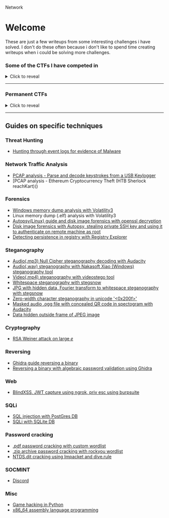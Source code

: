 Network
# Welcome

These are just a few writeups from some interesting challenges i have solved. I don't do these often because i don't like to spend time creating writeups when i could be solving more challenges.

### Some of the CTFs I have competed in

<details>
  <summary>Click to reveal</summary>
  
+ 2025 HTB CTF Operation Blackout - Global Cyber Skills Benchmark
+ 2025 HTB CTF - Tales from Eldoria
+ 2024 NSW Gov CTF
+ [2024 ADF Cyber Skills Challenge](https://github.com/FidgetCube/CTF_writeups/tree/main/2024-CyberSkillsChallenge)
+ 2024 Down Under CTF
+ 2023 DeadFace CTF
+ 2023 Down Under CTF
+ 2023 ADF Cyber Skills Association - Season 3 CTF
+ 2023 Hack The Box Business CTF
+ 2023 Google CTF
+ 2023 TJ-CTF
+ [2023 PicoCTF](https://github.com/FidgetCube/CTF_writeups/tree/main/2023-PicoCTF)
+ 2023 ADF Cyber Skills Association - Season 1 CTF
+ 2022 ADF Cyber Skills Challenge CTF
+ 2022 ADFCSA Season 3 CTF
+ [2022 DeadFace CTF](https://github.com/FidgetCube/CTF_writeups/tree/main/2022-DeadFace-CTF)
+ 2022 BSides Melbourne CTF
+ 2022 Down Under CTF
+ 2022 Shell CTF
+ [2022 Hack The Box Cyber Apocalypse CTF](https://github.com/FidgetCube/CTF_writeups/blob/main/2022-HTBcyberApocalypseCTF)
+ [2022 bo1lers CTF](https://github.com/FidgetCube/CTF_writeups/tree/main/2022-bo1lersCTF)
+ [2022 picoCTF](https://github.com/FidgetCube/CTF_writeups/tree/main/2022-picoCTF)
+ [2021 Cyber Skills Challenge (ADF)](https://github.com/FidgetCube/CTF_writeups/tree/main/2021-CyberSkillsChallenge) 
+ [2021 CyberSecurityRumble CTF](https://github.com/FidgetCube/CTF_writeups/tree/main/2021-CyberSecurityRumble-CTF)
+ [2021 DEADFACE CTF](https://github.com/FidgetCube/CTF_writeups/tree/main/2021-DEADFACE-CTF)
+ 2021 Down Under CTF 
+ 2021 CorCTF
+ 2021 1treeCTF (custom Defence CTF)
+ 2021 WeCTF
+ 2021 Belkasoft CTF
+ 2021 PwnToWin CTF
+ 2021 Pico CTF
+ 2020 ADF Cyber Skills Challenge
+ 2020 DUCTF
+ 2020 Splunk Boss Of The SOC (BOTS)
+ 2019 Bsides CTF
+ 2019 Secure Code Warrior
</details>
  
---

### Permanent CTFs

<details>
  <summary>Click to reveal</summary>

+ [OverTheWire - Bandit](https://overthewire.org/wargames/bandit/)
+ [CTFlearn.com](https://ctflearn.com/)
</details>

---

## Guides on specific techniques

### Threat Hunting
+ [Hunting through event logs for evidence of Malware](https://github.com/FidgetCube/CTF_writeups/tree/main/2022-HTBcyberApocalypseCTF/puppeteer(forensics))

### Network Traffic Analysis
+ [PCAP analysis - Parse and decode keystrokes from a USB Keylogger](https://github.com/FidgetCube/CTF_writeups/blob/main/misc/USBkeylogger/readme.md)
+ [PCAP analysis - Ethereum Cryptocurrency Theft (HTB Sherlock reachKart)()

### Forensics
+ [Windows memory dump analysis with Volatility3](https://github.com/FidgetCube/CTF_writeups/blob/main/2021-DEADFACE-CTF/WindowPains1-4(forensics)/readme.md)
+ Linux memory dump (.elf) analysis with Volatility3
+ [Autopsy(Linux) guide and disk image forensics with openssl decryption](https://github.com/FidgetCube/CTF_writeups/tree/main/2022-picoCTF/operationOrchid(forensics))
+ [Disk image forensics with Autopsy, stealing private SSH key and using it to authenticate on remote machine as root](https://github.com/FidgetCube/CTF_writeups/tree/main/2022-picoCTF/operationOni(forensics))
+ [Detecting persistence in registry with Registry Explorer](https://github.com/FidgetCube/CTF_writeups/tree/main/2022-HTBcyberApocalypseCTF/goldenPersistence(forensics))

### Steganography
+ [Audio(.mp3) Null Cipher steganography decoding with Audacity](https://github.com/FidgetCube/CTF_writeups/tree/main/2021-CyberSkillsChallenge/Stereo%3F(steganography))
+ [Audio(.wav) steganography with Nakasoft Xiao (Windows) steganography tool](https://github.com/FidgetCube/CTF_writeups/tree/main/2021-CyberSkillsChallenge/Matrix1999-C00rupt3d(steganography))
+ [Video(.mp4) steganography with videostego tool](https://github.com/FidgetCube/CTF_writeups/tree/main/2024-NSWGovCTF/stego-christmasEmail)
+ [Whitespace steganography with stegsnow](https://github.com/FidgetCube/CTF_writeups/tree/main/2021-CyberSkillsChallenge/whitesnow(steganography))
+ [JPG with hidden data, Fourier transform to whitespace steganography with stegsnow](https://github.com/FidgetCube/CTF_writeups/blob/main/2022-CyberSkillsChallenge/H4-StegSnow/readme.md)
+ [Zero-width character steganography in unicode '<0x200f>'](https://github.com/FidgetCube/CTF_writeups/blob/main/ctfLearn/BlankPage(Forensics%2C%20Steganography)/readme.md)
+ [Masked audio .ogg file with concealed QR code in spectogram with Audacity](https://github.com/FidgetCube/CTF_writeups/blob/main/ctfLearn/SeeingIsBelieving(Forensics%2C%20Steganography)/readme.md)
+ [Data hidden outside frame of JPEG image](https://github.com/FidgetCube/CTF_writeups/blob/main/2022-DeadFace-CTF/KeepYourSecrets(Steganography)/readme.md)

### Cryptography
+ [RSA Weiner attack on large *e*](https://github.com/FidgetCube/CTF_writeups/tree/main/2021-CyberSkillsChallenge/Not_a_normal_RSA(cryptography))

### Reversing
+ [Ghidra guide reversing a binary](https://github.com/FidgetCube/CTF_writeups/blob/main/2022-bo1lersCTF/crackme(reversing)/readme.md)
+ [Reversing a binary with algebraic password validation using Ghidra](https://github.com/FidgetCube/CTF_writeups/blob/main/2022-bo1lersCTF/crackMe2(reversing)/readme.md)

### Web
+ [BlindXSS, JWT capture using ngrok, priv esc using burpsuite](https://github.com/FidgetCube/CTF_writeups/tree/main/2022-HTBcyberApocalypseCTF/kryptosSupport(web))

### SQLi
+ [SQL injection with PostGres DB](https://github.com/FidgetCube/CTF_writeups/tree/main/2021-CyberSecurityRumble-CTF/Stonks%20Street%20Journal(web%2C%20expl))
+ [SQLi with SQLite DB](https://github.com/FidgetCube/CTF_writeups/tree/main/2023-PicoCTF/MoreSQLi)

### Password cracking
+ [.pdf password cracking with custom wordlist](https://github.com/FidgetCube/CTF_writeups/tree/main/2021-CyberSecurityRumble-CTF/Result(misc,crypto))
+ [.zip archive password cracking with rockyou wordlist](https://github.com/FidgetCube/CTF_writeups/blob/main/2021-DEADFACE-CTF/File101(forensics)/readme.md)
+ [NTDS.dit cracking using Impacket and dive.rule](https://github.com/FidgetCube/CTF_writeups/tree/main/misc/ntdsCrack)

### SOCMINT
+ [Discord](https://github.com/FidgetCube/CTF_writeups/tree/main/2024-CyberSkillsChallenge/NexusCity-NexusHub)

### Misc
+ [Game hacking in Python](https://github.com/FidgetCube/CTF_writeups/tree/main/2021-DEADFACE-CTF/TrickOrTreat(programming))
+ [x86_64 assembly language programming](https://github.com/FidgetCube/CTF_writeups/tree/main/2022-bo1lersCTF/extreme_64(reversing))
